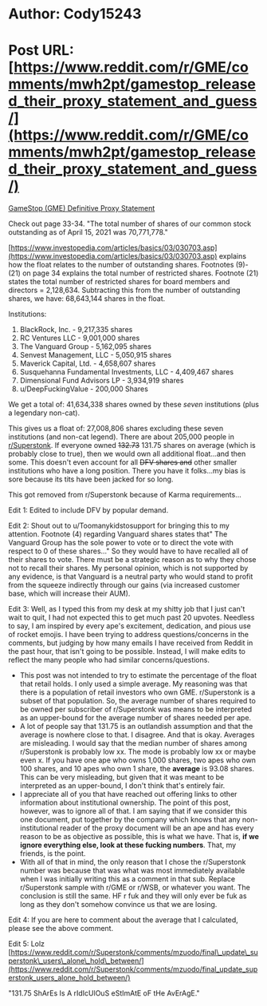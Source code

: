 # Author: Cody15243
# Post URL: [https://www.reddit.com/r/GME/comments/mwh2pt/gamestop_released_their_proxy_statement_and_guess/](https://www.reddit.com/r/GME/comments/mwh2pt/gamestop_released_their_proxy_statement_and_guess/)


[GameStop (GME) Definitive Proxy Statement](https://gamestop.gcs-web.com/static-files/b8fcb1ce-dfcf-42fd-89a8-dfaed2084dcc)

Check out page 33-34. "The total number of shares of our common stock outstanding as of April 15, 2021 was 70,771,778."

[https://www.investopedia.com/articles/basics/03/030703.asp](https://www.investopedia.com/articles/basics/03/030703.asp) explains how the float relates to the number of outstanding shares. Footnotes (9)-(21) on page 34 explains the total number of restricted shares. Footnote (21) states the total number of restricted shares for board members and directors = 2,128,634. Subtracting this from the number of outstanding shares, we have: 68,643,144 shares in the float.

Institutions:

1. BlackRock, Inc. - 9,217,335 shares
2. RC Ventures LLC - 9,001,000 shares
3. The Vanguard Group - 5,162,095 shares
4. Senvest Management, LLC - 5,050,915 shares
5. Maverick Capital, Ltd. - 4,658,607 shares
6. Susquehanna Fundamental Investments, LLC - 4,409,467 shares
7. Dimensional Fund Advisors LP - 3,934,919 shares
8. u/DeepFuckingValue \- 200,000 Shares

We get a total of: 41,634,338 shares owned by these *seven* institutions (plus a legendary non-cat).

This gives us a float of: 27,008,806 shares excluding these seven institutions (and non-cat legend). There are about 205,000 people in [r/Superstonk](https://www.reddit.com/r/Superstonk/). If everyone owned ~~132.73~~ 131.75 shares on average (which is probably close to true), then we would own all additional float...and then some. This doesn't even account for all ~~DFV shares and~~ other smaller institutions who have a long position. There you have it folks...my bias is sore because its tits have been jacked for so long.

This got removed from r/Superstonk because of Karma requirements...

Edit 1: Edited to include DFV by popular demand.

Edit 2: Shout out to u/Toomanykidstosupport for bringing this to my attention. Footnote (4) regarding Vanguard shares states that" The Vanguard Group has the sole power to vote or to direct the vote with respect to 0 of these shares..." So they would have to have recalled all of their shares to vote. There must be a strategic reason as to why they chose not to recall their shares. My personal opinion, which is not supported by any evidence, is that Vanguard is a neutral party who would stand to profit from the squeeze indirectly through our gains (via increased customer base, which will increase their AUM).

Edit 3: Well, as I typed this from my desk at my shitty job that I just can't wait to quit, I had not expected this to get much past 20 upvotes. Needless to say, I am inspired by every ape's excitement, dedication, and pious use of rocket emojis. I have been trying to address questions/concerns in the comments, but judging by how many emails I have received from Reddit in the past hour, that isn't going to be possible. Instead, I will make edits to reflect the many people who had similar concerns/questions.

* This post was not intended to try to estimate the percentage of the float that retail holds. I only used a simple average. My reasoning was that there is a population of retail investors who own GME. r/Superstonk is a subset of that population. So, the average number of shares required to be owned per subscriber of r/Superstonk was means to be interpreted as an upper-bound for the average number of shares needed per ape.
* A lot of people say that 131.75 is an outlandish assumption and that the average is nowhere close to that. I disagree. And that is okay. Averages are misleading. I would say that the median number of shares among r/Superstonk is probably low xx. The mode is probably low xx or maybe even x. If you have one ape who owns 1,000 shares, two apes who own 100 shares, and 10 apes who own 1 share, the **average** is 93.08 shares. This can be very misleading, but given that it was meant to be interpreted as an upper-bound, I don't think that's entirely fair.
* I appreciate all of you that have reached out offering links to other information about institutional ownership. The point of this post, however, was to ignore all of that. I am saying that if we consider this one document, put together by the company which knows that any non-institutional reader of the proxy document will be an ape and has every reason to be as objective as possible, this is what we have. That is, **if we ignore everything else, look at these fucking numbers**. That, my friends, is the point.
* With all of that in mind, the only reason that I chose the r/Superstonk number was because that was what was most immediately available when I was initially writing this as a comment in that sub. Replace r/Superstonk sample with r/GME or r/WSB, or whatever you want. The conclusion is still the same. HF r fuk and they will only ever be fuk as long as they don't somehow convince us that we are losing.

Edit 4: If you are here to comment about the average that I calculated, please see the above comment.

Edit 5: Lolz [https://www.reddit.com/r/Superstonk/comments/mzuodo/final\_update\_superstonk\_users\_alone\_hold\_between/](https://www.reddit.com/r/Superstonk/comments/mzuodo/final_update_superstonk_users_alone_hold_between/)

"131.75 ShArEs Is A rIdIcUlOuS eStImAtE oF tHe AvErAgE."